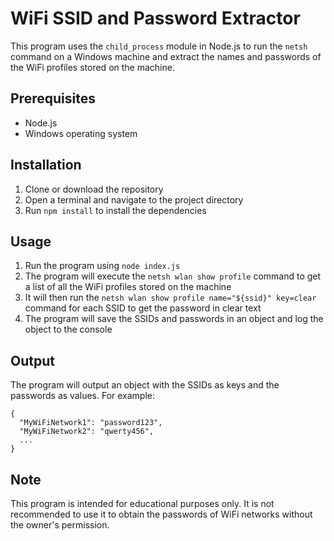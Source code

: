 # WiFi SSID and Password Extractor
This program uses the `child_process` module in Node.js to run the `netsh` command on a Windows machine and extract the names and passwords of the WiFi profiles stored on the machine.

## Prerequisites
* Node.js
* Windows operating system
## Installation
1. Clone or download the repository
2. Open a terminal and navigate to the project directory
3. Run `npm install` to install the dependencies
## Usage
1. Run the program using `node index.js`
2. The program will execute the `netsh wlan show profile` command to get a list of all the WiFi profiles stored on the machine
3. It will then run the `netsh wlan show profile name="${ssid}" key=clear` command for each SSID to get the password in clear text
4. The program will save the SSIDs and passwords in an object and log the object to the console
## Output
The program will output an object with the SSIDs as keys and the passwords as values. For example:

```
{
  "MyWiFiNetwork1": "password123",
  "MyWiFiNetwork2": "qwerty456",
  ...
}
```
## Note
This program is intended for educational purposes only. It is not recommended to use it to obtain the passwords of WiFi networks without the owner's permission.
